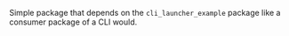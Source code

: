 Simple package that depends on the `cli_launcher_example` package like a
consumer package of a CLI would.
